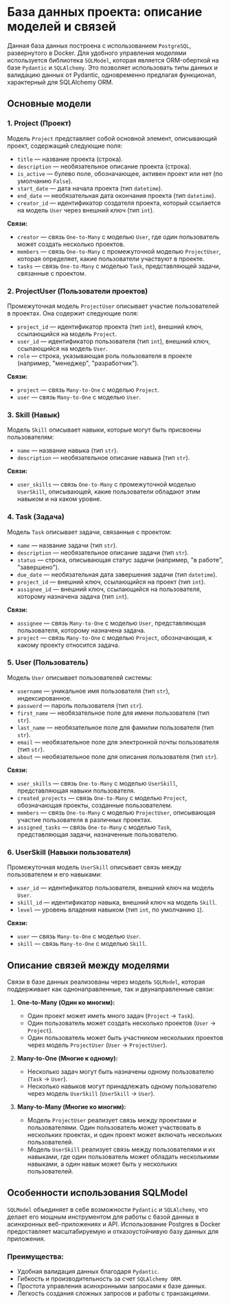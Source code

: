 # База данных проекта: описание моделей и связей

Данная база данных построена с использованием `PostgreSQL`, развернутого в Docker. Для удобного управления моделями
используется библиотека `SQLModel`, которая является ORM-оберткой на базе `Pydantic` и `SQLAlchemy`. Это позволяет использовать
типы данных и валидацию данных от Pydantic, одновременно предлагая функционал, характерный для SQLAlchemy ORM.

## Основные модели

### 1. **Project (Проект)**

Модель `Project` представляет собой основной элемент, описывающий проект, содержащий следующие поля:

- `title` — название проекта (строка).
- `description` — необязательное описание проекта (строка).
- `is_active` — булево поле, обозначающее, активен проект или нет (по умолчанию `False`).
- `start_date` — дата начала проекта (тип `datetime`).
- `end_date` — необязательная дата окончания проекта (тип `datetime`).
- `creator_id` — идентификатор создателя проекта, который ссылается на модель `User` через внешний ключ (тип `int`).

**Связи:**

- `creator` — связь `One-to-Many` с моделью `User`, где один пользователь может создать несколько проектов.
- `members` — связь `One-to-Many` с промежуточной моделью `ProjectUser`, которая определяет, какие пользователи участвуют в
  проекте.
- `tasks` — связь `One-to-Many` с моделью `Task`, представляющей задачи, связанные с проектом.

### 2. **ProjectUser (Пользователи проектов)**

Промежуточная модель `ProjectUser` описывает участие пользователей в проектах. Она содержит следующие поля:

- `project_id` — идентификатор проекта (тип `int`), внешний ключ, ссылающийся на модель `Project`.
- `user_id` — идентификатор пользователя (тип `int`), внешний ключ, ссылающийся на модель `User`.
- `role` — строка, указывающая роль пользователя в проекте (например, "менеджер", "разработчик").

**Связи:**

- `project` — связь `Many-to-One` с моделью `Project`.
- `user` — связь `Many-to-One` с моделью `User`.

### 3. **Skill (Навык)**

Модель `Skill` описывает навыки, которые могут быть присвоены пользователям:

- `name` — название навыка (тип `str`).
- `description` — необязательное описание навыка (тип `str`).

**Связи:**

- `user_skills` — связь `One-to-Many` с промежуточной моделью `UserSkill`, описывающей, какие пользователи обладают этим
  навыком и на каком уровне.

### 4. **Task (Задача)**

Модель `Task` описывает задачи, связанные с проектом:

- `name` — название задачи (тип `str`).
- `description` — необязательное описание задачи (тип `str`).
- `status` — строка, описывающая статус задачи (например, "в работе", "завершено").
- `due_date` — необязательная дата завершения задачи (тип `datetime`).
- `project_id` — внешний ключ, ссылающийся на проект (тип `int`).
- `assignee_id` — внешний ключ, ссылающийся на пользователя, которому назначена задача (тип `int`).

**Связи:**

- `assignee` — связь `Many-to-One` с моделью `User`, представляющая пользователя, которому назначена задача.
- `project` — связь `Many-to-One` с моделью `Project`, обозначающая, к какому проекту относится задача.

### 5. **User (Пользователь)**

Модель `User` описывает пользователей системы:

- `username` — уникальное имя пользователя (тип `str`), индексированное.
- `password` — пароль пользователя (тип `str`).
- `first_name` — необязательное поле для имени пользователя (тип `str`).
- `last_name` — необязательное поле для фамилии пользователя (тип `str`).
- `email` — необязательное поле для электронной почты пользователя (тип `str`).
- `about` — необязательное поле для описания пользователя (тип `str`).

**Связи:**

- `user_skills` — связь `One-to-Many` с моделью `UserSkill`, представляющая навыки пользователя.
- `created_projects` — связь `One-to-Many` с моделью `Project`, обозначающая проекты, созданные пользователем.
- `members` — связь `One-to-Many` с моделью `ProjectUser`, описывающая участие пользователя в различных проектах.
- `assigned_tasks` — связь `One-to-Many` с моделью `Task`, представляющая задачи, назначенные пользователю.

### 6. **UserSkill (Навыки пользователя)**

Промежуточная модель `UserSkill` описывает связь между пользователем и его навыками:

- `user_id` — идентификатор пользователя, внешний ключ на модель `User`.
- `skill_id` — идентификатор навыка, внешний ключ на модель `Skill`.
- `level` — уровень владения навыком (тип `int`, по умолчанию `1`).

**Связи:**

- `user` — связь `Many-to-One` с моделью `User`.
- `skill` — связь `Many-to-One` с моделью `Skill`.

## Описание связей между моделями

Связи в базе данных реализованы через модель `SQLModel`, которая поддерживает как однонаправленные, так и двунаправленные
связи:

1. **One-to-Many (Один ко многим):**
    - Один проект может иметь много задач (`Project` -> `Task`).
    - Один пользователь может создать несколько проектов (`User` -> `Project`).
    - Один пользователь может быть участником нескольких проектов через модель `ProjectUser` (`User` -> `ProjectUser`).

2. **Many-to-One (Многие к одному):**
    - Несколько задач могут быть назначены одному пользователю (`Task` -> `User`).
    - Несколько навыков могут принадлежать одному пользователю через модель `UserSkill` (`UserSkill` -> `User`).

3. **Many-to-Many (Многие ко многим):**
    - Модель `ProjectUser` реализует связь между проектами и пользователями. Один пользователь может участвовать в нескольких
      проектах, и один проект может включать нескольких пользователей.
    - Модель `UserSkill` реализует связь между пользователями и их навыками, где один пользователь может обладать несколькими
      навыками, а один навык может быть у нескольких пользователей.

## Особенности использования SQLModel

`SQLModel` объединяет в себе возможности `Pydantic` и `SQLAlchemy`, что делает его мощным инструментом для работы с базой
данных в асинхронных веб-приложениях и API. Использование Postgres в Docker предоставляет масштабируемую и отказоустойчивую
базу данных для приложения.

### Преимущества:

- Удобная валидация данных благодаря `Pydantic`.
- Гибкость и производительность за счет `SQLAlchemy ORM`.
- Простота управления асинхронными запросами к базе данных.
- Легкость создания сложных запросов и работы с транзакциями.
